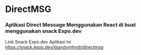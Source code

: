 # DirectMSG
### Aplikasi Direct Message Menggunakan React di buat menggunakan snack Expo.dev
Link Snack Expo.dev Aplikasi Ini
https://snack.expo.dev/@andymhndr/directmsg
